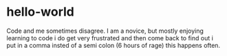 # hello-world
Code and me sometimes disagree.
I am a novice, but mostly enjoying learning to code i do get very frustrated and then come back to find out i put in a comma insted of a semi colon (6 hours of rage) this happens often. 
